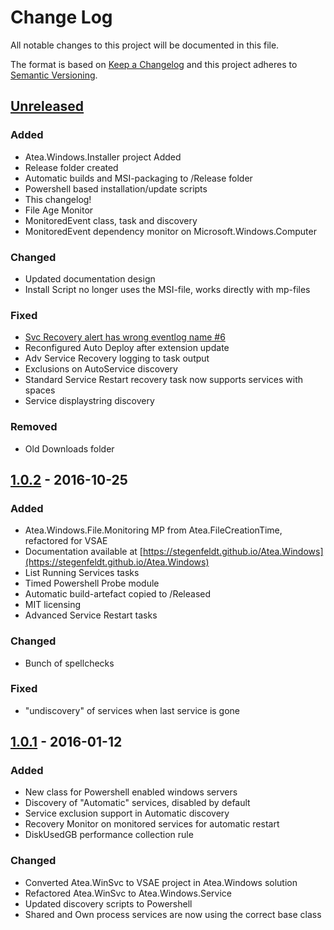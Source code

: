 # Change Log

All notable changes to this project will be documented in this file.

The format is based on [Keep a Changelog](http://keepachangelog.com/) 
and this project adheres to [Semantic Versioning](http://semver.org/).

## [Unreleased]

### Added

- Atea.Windows.Installer project Added
- Release folder created
- Automatic builds and MSI-packaging to /Release folder
- Powershell based installation/update scripts
- This changelog!
- File Age Monitor
- MonitoredEvent class, task and discovery
- MonitoredEvent dependency monitor on Microsoft.Windows.Computer

### Changed

- Updated documentation design
- Install Script no longer uses the MSI-file, works directly with mp-files

### Fixed

- [Svc Recovery alert has wrong eventlog name #6](https://github.com/stegenfeldt/Atea.Windows/issues/6)
- Reconfigured Auto Deploy after extension update
- Adv Service Recovery logging to task output
- Exclusions on AutoService discovery
- Standard Service Restart recovery task now supports services with spaces
- Service displaystring discovery

### Removed

- Old Downloads folder

## [1.0.2] - 2016-10-25

### Added

- Atea.Windows.File.Monitoring MP from Atea.FileCreationTime, refactored for VSAE
- Documentation available at [https://stegenfeldt.github.io/Atea.Windows](https://stegenfeldt.github.io/Atea.Windows)
- List Running Services tasks
- Timed Powershell Probe module
- Automatic build-artefact copied to /Released
- MIT licensing
- Advanced Service Restart tasks

### Changed

- Bunch of spellchecks

### Fixed

- "undiscovery" of services when last service is gone

## [1.0.1] - 2016-01-12

### Added

- New class for Powershell enabled windows servers
- Discovery of "Automatic" services, disabled by default
- Service exclusion support in Automatic discovery
- Recovery Monitor on monitored services for automatic restart
- DiskUsedGB performance collection rule

### Changed

- Converted Atea.WinSvc to VSAE project in Atea.Windows solution
- Refactored Atea.WinSvc to Atea.Windows.Service
- Updated discovery scripts to Powershell
- Shared and Own process services are now using the correct base class


[Unreleased]: https://github.com/stegenfeldt/Atea.Windows/compare/v1.0.2.0...HEAD
[1.0.2]: https://github.com/stegenfeldt/Atea.Windows/compare/1.0.1.0...v1.0.2.0
[1.0.1]: https://github.com/stegenfeldt/Atea.Windows/compare/881b4000996b2785529d79e09279262a390ba972...1.0.1.0
